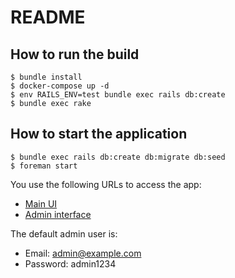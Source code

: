 # README

## How to run the build

    $ bundle install
    $ docker-compose up -d
    $ env RAILS_ENV=test bundle exec rails db:create
    $ bundle exec rake

## How to start the application

    $ bundle exec rails db:create db:migrate db:seed
    $ foreman start

You use the following URLs to access the app:
* [Main UI](http://localhost:5100)
* [Admin interface](http://localhost:5100/admin)

The default admin user is:
* Email: admin@example.com
* Password: admin1234
